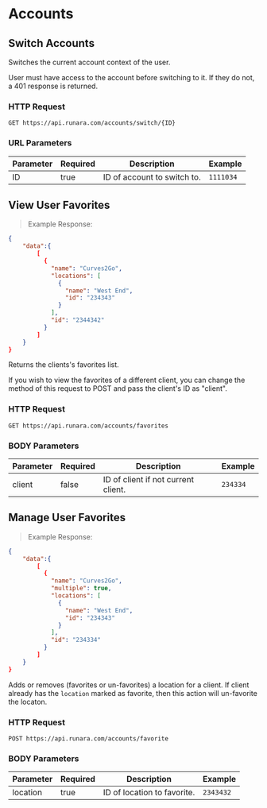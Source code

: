 # Accounts

## Switch Accounts

Switches the current account context of the user.

<aside class="info">
User must have access to the account before switching to it. If they do not, a 401 response is returned.
</aside>

### HTTP Request

`GET https://api.runara.com/accounts/switch/{ID}`

### URL Parameters

Parameter | Required | Description | Example
--------- | -------- | ----------- | -----------
ID | true | ID of account to switch to. | `1111034`

## View User Favorites

> Example Response:

```json
{
    "data":{
        [
          {
            "name": "Curves2Go",
            "locations": [
              {
                "name": "West End",
                "id": "234343"
              }
            ],
            "id": "2344342"
          }
        ]
    }
}
```

Returns the clients's favorites list.

<aside class="info">
If you wish to view the favorites of a different client, you can change the method of this request to POST and pass the client's ID as "client".
</aside>

### HTTP Request

`GET https://api.runara.com/accounts/favorites`

### BODY Parameters

Parameter | Required | Description | Example
--------- | -------- | ----------- | -----------
client | false | ID of client if not current client. | `234334`

## Manage User Favorites

> Example Response:

```json
{
    "data":{
        [
          {
            "name": "Curves2Go",
            "multiple": true,
            "locations": [
              {
                "name": "West End",
                "id": "234343"
              }
            ],
            "id": "234334"
          }
        ]
    }
}
```

Adds or removes (favorites or un-favorites) a location for a client. If client already has the `location` marked as favorite, then this action will un-favorite the locaton.

### HTTP Request

`POST https://api.runara.com/accounts/favorite`

### BODY Parameters

Parameter | Required | Description | Example
--------- | -------- | ----------- | -----------
location | true | ID of location to favorite. | `2343432`
